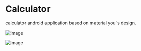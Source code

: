 # Calculator
calculator android application based on material you's design.

![image](https://user-images.githubusercontent.com/90051370/156186297-334e94e4-3203-4477-825d-e98cfe33071a.png)

![image](https://user-images.githubusercontent.com/90051370/156186313-2e0ccff0-3280-46d1-851a-c2dc8c25569c.png)


